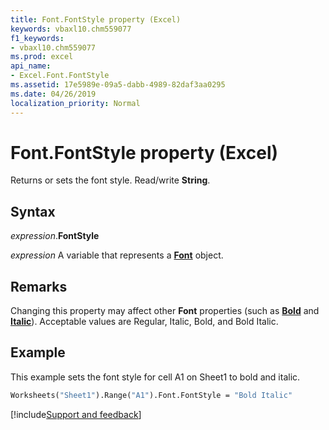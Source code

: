 ```yaml
---
title: Font.FontStyle property (Excel)
keywords: vbaxl10.chm559077
f1_keywords:
- vbaxl10.chm559077
ms.prod: excel
api_name:
- Excel.Font.FontStyle
ms.assetid: 17e5989e-09a5-dabb-4989-82daf3aa0295
ms.date: 04/26/2019
localization_priority: Normal
---
```



# Font.FontStyle property (Excel)

Returns or sets the font style. Read/write **String**.


## Syntax

_expression_.**FontStyle**

_expression_ A variable that represents a **[Font](excel.font(object).md)** object.


## Remarks

Changing this property may affect other **Font** properties (such as **[Bold](Excel.Font.Bold.md)** and **[Italic](Excel.Font.Italic.md)**). Acceptable values are Regular, Italic, Bold, and Bold Italic.


## Example

This example sets the font style for cell A1 on Sheet1 to bold and italic.

```vb
Worksheets("Sheet1").Range("A1").Font.FontStyle = "Bold Italic"
```




[!include[Support and feedback](~/includes/feedback-boilerplate.md)]
